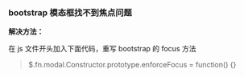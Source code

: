 ### bootstrap 模态框找不到焦点问题

**解决方法：**

在 js 文件开头加入下面代码，重写 bootstrap 的 focus 方法

> $.fn.modal.Constructor.prototype.enforceFocus = function() {}

